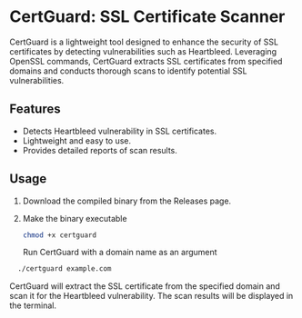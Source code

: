 # CertGuard: SSL Certificate Scanner

CertGuard is a lightweight tool designed to enhance the security of SSL certificates by detecting vulnerabilities such as Heartbleed. Leveraging OpenSSL commands, CertGuard extracts SSL certificates from specified domains and conducts thorough scans to identify potential SSL vulnerabilities.

## Features

- Detects Heartbleed vulnerability in SSL certificates.
- Lightweight and easy to use.
- Provides detailed reports of scan results.

## Usage

1. Download the compiled binary from the Releases page.

2. Make the binary executable

   ```bash
   chmod +x certguard
   ```
   Run CertGuard with a domain name as an argument
```bash
  ./certguard example.com
```
CertGuard will extract the SSL certificate from the specified domain and scan it for the Heartbleed vulnerability. The scan results will be displayed in the terminal.
